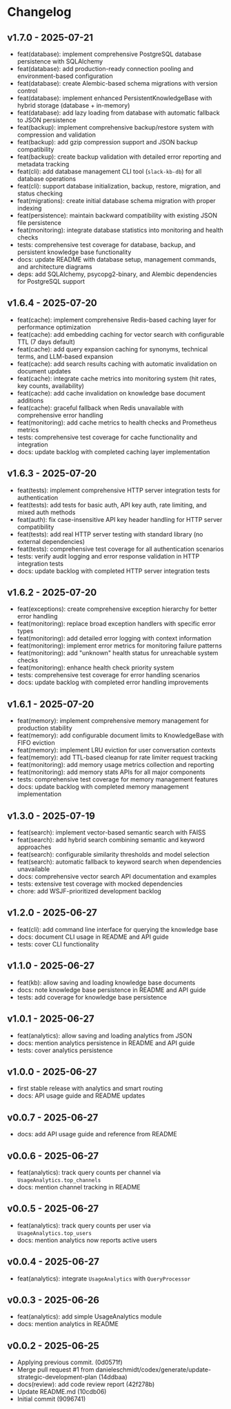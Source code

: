 # Changelog

## v1.7.0 - 2025-07-21

- feat(database): implement comprehensive PostgreSQL database persistence with SQLAlchemy
- feat(database): add production-ready connection pooling and environment-based configuration
- feat(database): create Alembic-based schema migrations with version control
- feat(database): implement enhanced PersistentKnowledgeBase with hybrid storage (database + in-memory)
- feat(database): add lazy loading from database with automatic fallback to JSON persistence
- feat(backup): implement comprehensive backup/restore system with compression and validation
- feat(backup): add gzip compression support and JSON backup compatibility
- feat(backup): create backup validation with detailed error reporting and metadata tracking
- feat(cli): add database management CLI tool (`slack-kb-db`) for all database operations
- feat(cli): support database initialization, backup, restore, migration, and status checking
- feat(migrations): create initial database schema migration with proper indexing
- feat(persistence): maintain backward compatibility with existing JSON file persistence
- feat(monitoring): integrate database statistics into monitoring and health checks
- tests: comprehensive test coverage for database, backup, and persistent knowledge base functionality
- docs: update README with database setup, management commands, and architecture diagrams
- deps: add SQLAlchemy, psycopg2-binary, and Alembic dependencies for PostgreSQL support

## v1.6.4 - 2025-07-20

- feat(cache): implement comprehensive Redis-based caching layer for performance optimization
- feat(cache): add embedding caching for vector search with configurable TTL (7 days default)
- feat(cache): add query expansion caching for synonyms, technical terms, and LLM-based expansion
- feat(cache): add search results caching with automatic invalidation on document updates
- feat(cache): integrate cache metrics into monitoring system (hit rates, key counts, availability)
- feat(cache): add cache invalidation on knowledge base document additions
- feat(cache): graceful fallback when Redis unavailable with comprehensive error handling
- feat(monitoring): add cache metrics to health checks and Prometheus metrics
- tests: comprehensive test coverage for cache functionality and integration
- docs: update backlog with completed caching layer implementation

## v1.6.3 - 2025-07-20

- feat(tests): implement comprehensive HTTP server integration tests for authentication
- feat(tests): add tests for basic auth, API key auth, rate limiting, and mixed auth methods
- feat(auth): fix case-insensitive API key header handling for HTTP server compatibility
- feat(tests): add real HTTP server testing with standard library (no external dependencies)
- feat(tests): comprehensive test coverage for all authentication scenarios
- tests: verify audit logging and error response validation in HTTP integration tests
- docs: update backlog with completed HTTP server integration tests

## v1.6.2 - 2025-07-20

- feat(exceptions): create comprehensive exception hierarchy for better error handling
- feat(monitoring): replace broad exception handlers with specific error types
- feat(monitoring): add detailed error logging with context information
- feat(monitoring): implement error metrics for monitoring failure patterns
- feat(monitoring): add "unknown" health status for unreachable system checks
- feat(monitoring): enhance health check priority system
- tests: comprehensive test coverage for error handling scenarios
- docs: update backlog with completed error handling improvements

## v1.6.1 - 2025-07-20

- feat(memory): implement comprehensive memory management for production stability
- feat(memory): add configurable document limits to KnowledgeBase with FIFO eviction
- feat(memory): implement LRU eviction for user conversation contexts
- feat(memory): add TTL-based cleanup for rate limiter request tracking
- feat(monitoring): add memory usage metrics collection and reporting
- feat(monitoring): add memory stats APIs for all major components
- tests: comprehensive test coverage for memory management features
- docs: update backlog with completed memory management implementation

## v1.3.0 - 2025-07-19

- feat(search): implement vector-based semantic search with FAISS
- feat(search): add hybrid search combining semantic and keyword approaches
- feat(search): configurable similarity thresholds and model selection
- feat(search): automatic fallback to keyword search when dependencies unavailable
- docs: comprehensive vector search API documentation and examples
- tests: extensive test coverage with mocked dependencies
- chore: add WSJF-prioritized development backlog

## v1.2.0 - 2025-06-27

- feat(cli): add command line interface for querying the knowledge base
- docs: document CLI usage in README and API guide
- tests: cover CLI functionality

## v1.1.0 - 2025-06-27

- feat(kb): allow saving and loading knowledge base documents
- docs: note knowledge base persistence in README and API guide
- tests: add coverage for knowledge base persistence

## v1.0.1 - 2025-06-27

- feat(analytics): allow saving and loading analytics from JSON
- docs: mention analytics persistence in README and API guide
- tests: cover analytics persistence

## v1.0.0 - 2025-06-27

- first stable release with analytics and smart routing
- docs: API usage guide and README updates


## v0.0.7 - 2025-06-27

- docs: add API usage guide and reference from README

## v0.0.6 - 2025-06-27

- feat(analytics): track query counts per channel via ``UsageAnalytics.top_channels``
- docs: mention channel tracking in README

## v0.0.5 - 2025-06-27

- feat(analytics): track query counts per user via ``UsageAnalytics.top_users``
- docs: mention analytics now reports active users

## v0.0.4 - 2025-06-27

- feat(analytics): integrate ``UsageAnalytics`` with ``QueryProcessor``

## v0.0.3 - 2025-06-26

- feat(analytics): add simple UsageAnalytics module
- docs: mention analytics in README

## v0.0.2 - 2025-06-25

- Applying previous commit. (0d0571f)
- Merge pull request #1 from danieleschmidt/codex/generate/update-strategic-development-plan (14ddbaa)
- docs(review): add code review report (42f278b)
- Update README.md (10cdb06)
- Initial commit (9096741)
